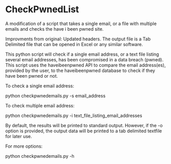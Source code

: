 # CheckPwnedList
A modification of a script that takes a single email, or a file with multiple emails and checks the have i been pwned site.

Improvments from original: Updated headers.  The output file is a Tab Delimited file that can be opened in Excel or any similar software.


This python script will check if a single email address, or a text file listing several email addresses, has been compromised in a data breach (pwned).  This script uses the haveibeenpwned API to compare the email address(es), provided by the user, to the haveibeenpwned database to check if they have been pwned or not.


To check a single email address:

python checkpwnedemails.py -s email_address

To check multiple email address:

python checkpwnedemails.py -i text_file_listing_email_addresses

By default, the results will be printed to standard output.  However, if the -o option is provided, the output data will be printed to a tab delimited textfile for later use.

For more options:

python checkpwnedemails.py -h
